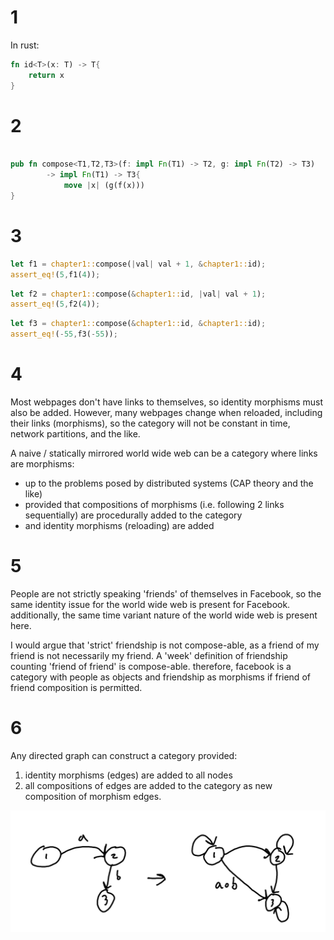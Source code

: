 # 1

In rust:
```rust
fn id<T>(x: T) -> T{
	return x
}
```

# 2
```rust

pub fn compose<T1,T2,T3>(f: impl Fn(T1) -> T2, g: impl Fn(T2) -> T3) 
		-> impl Fn(T1) -> T3{
			move |x| (g(f(x)))
}

```

# 3
```rust
let f1 = chapter1::compose(|val| val + 1, &chapter1::id);
assert_eq!(5,f1(4));
```
```rust
let f2 = chapter1::compose(&chapter1::id, |val| val + 1);
assert_eq!(5,f2(4));
```
```rust
let f3 = chapter1::compose(&chapter1::id, &chapter1::id);
assert_eq!(-55,f3(-55));
```

# 4
Most webpages don't have links to themselves, so identity morphisms must also be added. However, many webpages change when reloaded, including their links (morphisms), so the category will not be constant in time, network partitions, and the like. 

A naive / statically mirrored world wide web can be a category where links are morphisms:
* up to the problems posed by distributed systems (CAP theory and the like)
* provided that compositions of morphisms (i.e. following 2 links sequentially) are procedurally added to the category
* and identity morphisms (reloading) are added

# 5
People are not strictly speaking 'friends' of themselves in Facebook, so the same identity issue for the world wide web is present for Facebook. additionally, the same time variant nature of the world wide web is present here.

I would argue that 'strict' friendship is not compose-able, as a friend of my friend is not necessarily my friend. A 'week' definition of friendship counting 'friend of friend' is compose-able. therefore, facebook is a category with people as objects and friendship as morphisms if friend of friend composition is permitted.

# 6
Any directed graph can construct a category provided:
1) identity morphisms (edges) are added to all nodes
2) all compositions of edges are added to the category as new composition of morphism edges.

![Addition of identity morphisms and compositions to a DG to create a category](chapter_1/ch1%236.png)